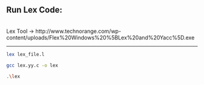 
<h2> Run Lex Code: </h2> <br>
Lex Tool -> http://www.technorange.com/wp-content/uploads/Flex%20Windows%20%5BLex%20and%20Yacc%5D.exe 


-------------
```bash
lex lex_file.l
```

```bash
gcc lex.yy.c -o lex
```

```bash
.\lex
```
